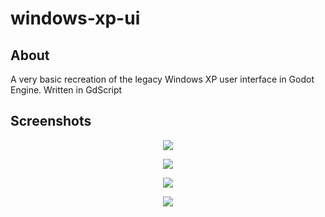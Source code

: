 # windows-xp-ui
## About
A very basic recreation of the legacy Windows XP user interface in Godot Engine. Written in GdScript
## Screenshots
<p align = "center"><img src = "Screenshots/SCreenshot1"></p>
<p align = "center"><img src = "Screenshots/SCreenshot2"></p>
<p align = "center"><img src = "Screenshots/SCreenshot3"></p>
<p align = "center"><img src = "Screenshots/SCreenshot4"></p>
